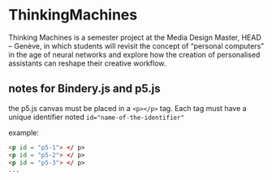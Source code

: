 # ThinkingMachines
Thinking Machines is a semester project at the Media Design Master, HEAD – Genève, in which students will revisit the concept of “personal computers” in the age of neural networks and explore how the creation of personalised assistants can reshape their creative workflow.

## notes for Bindery.js and p5.js

the p5.js canvas must be placed in a ```<p></p>``` tag.
Each tag must have a unique identifier noted ```id="name-of-the-identifier"```

example:
``` html
<p id = "p5-1"> </ p>
<p id = "p5-2"> </ p>
<p id = "p5-3"> </ p>
...
```
